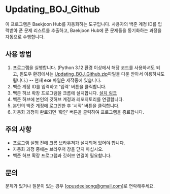 # Updating_BOJ_Github

이 프로그램은 Baekjoon Hub를 자동화하는 도구입니다. 사용자의 백준 계정 ID를 입력받아 푼 문제 리스트를 추출하고, Baekjoon Hub에 푼 문제들을 동기화하는 과정을 자동으로 수행합니다.

## 사용 방법

1. 프로그램을 실행합니다.
(Python 3.12 환경 이상에서 해당 코드를 사용하셔도 되고, 윈도우 환경에서는 [Updating_BOJ_Github.zip](https://g.co/kgs/RFHU5JE)파일을 다운 받아서 이용하셔도 됩니다.)
-- 현재 exe 파일은 제작중에 있습니다.
3. 백준 계정 ID를 입력하고 '입력' 버튼을 클릭합니다.
4. 백준 허브 확장 프로그램을 크롬에 설치합니다. [설치 링크](https://g.co/kgs/RFHU5JE)
5. 백준 허브에 본인의 깃허브 계정과 레포지토리를 연결합니다.
6. 본인의 백준 계정에 로그인한 후 '시작' 버튼을 클릭합니다.
7. 자동화 과정이 완료되면 '확인' 버튼을 클릭하여 프로그램을 종료합니다.

## 주의 사항

- 프로그램 실행 전에 크롬 브라우저가 설치되어 있어야 합니다.
- 자동화 과정 중에는 브라우저 창을 닫지 마십시오.
- 백준 허브 확장 프로그램과 깃허브 연결이 필요합니다.

## 문의

문제가 있거나 질문이 있는 경우 [opusdeeisong@gmail.com]로 연락해주세요.
